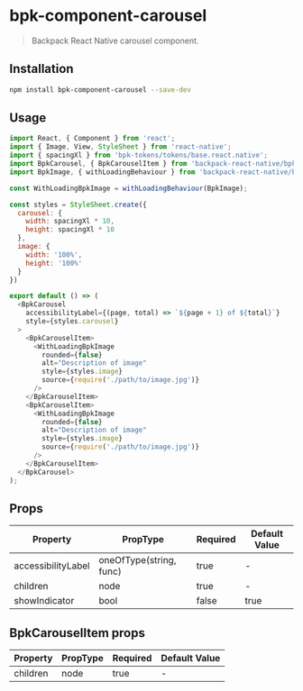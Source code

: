# bpk-component-carousel

> Backpack React Native carousel component.

## Installation

```sh
npm install bpk-component-carousel --save-dev
```

## Usage

```js
import React, { Component } from 'react';
import { Image, View, StyleSheet } from 'react-native';
import { spacingXl } from 'bpk-tokens/tokens/base.react.native';
import BpkCarousel, { BpkCarouselItem } from 'backpack-react-native/bpk-component-carousel';
import BpkImage, { withLoadingBehaviour } from 'backpack-react-native/bpk-component-image';

const WithLoadingBpkImage = withLoadingBehaviour(BpkImage);

const styles = StyleSheet.create({
  carousel: {
    width: spacingXl * 10,
    height: spacingXl * 10
  },
  image: {
    width: '100%',
    height: '100%'
  }
})

export default () => (
  <BpkCarousel
    accessibilityLabel={(page, total) => `${page + 1} of ${total}`}
    style={styles.carousel}
  >
    <BpkCarouselItem>
      <WithLoadingBpkImage
        rounded={false}
        alt="Description of image"
        style={styles.image}
        source={require('./path/to/image.jpg')}
      />
    </BpkCarouselItem>
    <BpkCarouselItem>
      <WithLoadingBpkImage
        rounded={false}
        alt="Description of image"
        style={styles.image}
        source={require('./path/to/image.jpg')}
      />
    </BpkCarouselItem>
  </BpkCarousel>
);
```

## Props

| Property           | PropType                              | Required | Default Value |
| ------------------ | ------------------------------------- | -------- | ------------- |
| accessibilityLabel | oneOfType(string, func)               | true     | -             |
| children           | node                                  | true     | -             |
| showIndicator      | bool                                  | false    | true          |

## BpkCarouselItem props

| Property           | PropType                              | Required | Default Value |
| ------------------ | ------------------------------------- | -------- | ------------- |
| children           | node                                  | true     | -             |
